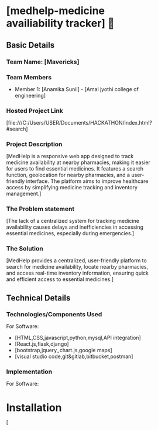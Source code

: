 # [medhelp-medicine availiability tracker] 🎯


## Basic Details
### Team Name: [Mavericks]


### Team Members
- Member 1: [Anamika Sunil] - [Amal jyothi college of engineering]

### Hosted Project Link
[file:///C:/Users/USER/Documents/HACKATHON/index.html?#search]

### Project Description
[MedHelp is a responsive web app designed to track medicine availability at nearby pharmacies, making it easier for users to find essential medicines. It features a search function, geolocation for nearby pharmacies, and a user-friendly interface. The platform aims to improve healthcare access by simplifying medicine tracking and inventory management.]

### The Problem statement
[The lack of a centralized system for tracking medicine availability causes delays and inefficiencies in accessing essential medicines, especially during emergencies.]

### The Solution
[MedHelp provides a centralized, user-friendly platform to search for medicine availability, locate nearby pharmacies, and access real-time inventory information, ensuring quick and efficient access to essential medicines.]

## Technical Details
### Technologies/Components Used
For Software:
- [HTML,CSS,javascript,python,mysql,API integration]
- [React.js,flask,django]
- [bootstrap,jquery,,chart.js,google maps]
- [visual studio code,git&gitlab,bitbucket,postman]

### Implementation
For Software:
# Installation
[<!DOCTYPE html>
<html lang="en">
<head>
    <meta charset="UTF-8">
    <meta name="viewport" content="width=device-width, initial-scale=1.0">
    <title>MedHelp - Medicine Availability Tracker</title>
    <style>
        /* Global Styles */
* {
    margin: 0;
    padding: 0;
    box-sizing: border-box;
}

body {
    font-family: Arial, sans-serif;
    background-color: #f4f4f9;
    color: #333;
    line-height: 1.6;
    padding: 20px;
}

/* Container */
.container {
    max-width: 1200px;
    margin: auto;
    background: #fff;
    border-radius: 8px;
    box-shadow: 0 4px 6px rgba(0, 0, 0, 0.1);
    overflow: hidden;
}

/* Header */
.header {
    background-color: #ff6b6b;
    color: #fff;
    padding: 20px;
    text-align: center;
}

.header h1 {
    margin-bottom: 10px;
}

/* Navigation */
.navbar {
    display: flex;
    justify-content: space-around;
    background-color: #333;
    padding: 10px;
}

.navbar a {
    color: #fff;
    text-decoration: none;
    padding: 10px 20px;
}

.navbar a:hover {
    background-color: #575757;
    border-radius: 4px;
}

/* Main Content */
.main-content {
    display: flex;
    flex-wrap: wrap;
    padding: 20px;
}

.card {
    flex: 1;
    margin: 10px;
    background: #fff;
    border: 1px solid #ddd;
    border-radius: 8px;
    overflow: hidden;
    transition: transform 0.2s;
}

.card:hover {
    transform: scale(1.05);
}

.card-title {
    background-color: #6c5ce7;
    color: #fff;
    padding: 10px;
    text-align: center;
    font-weight: bold;
}

.card-content {
    padding: 15px;
    text-align: center;
}

/* Footer */
.footer {
    background-color: #333;
    color: #fff;
    text-align: center;
    padding: 10px;
    position: fixed;
    width: 100%;
    bottom: 0;
}

/* Responsive Design */
@media (max-width: 768px) {
    .main-content {
        flex-direction: column;
    }

    .navbar {
        flex-direction: column;
    }

    .navbar a {
        padding: 10px;
        text-align: center;
    }
}

    </style>
</head>
<body>
    <div class="container">
        <!-- Header Section -->
        <header class="header"></header>
            <h1>MedHelp</h1>
            <p>Your reliable medicine availability tracker</p>
        </header>

        <!-- Navigation Bar -->
        <nav class="navbar">
            <a href="#home">Home</a>
            <a href="#search">Search Medicines</a>
            <a href="#pharmacies">Nearby Pharmacies</a>
            <a href="#contact">Contact Us</a>
        </nav>

        <!-- Main Content Section -->
        <main class="main-content">
            <!-- Medicine Search Section -->
            <section class="card" id="search">
                <div class="card-title">Search Medicines</div>
                <div class="card-content">
                    <p>Find the availability of medicines in nearby pharmacies.</p>
                    <form>
                        <input type="text" placeholder="Enter medicine name" required>
                        <button type="submit">Search</button>
                    </form>
                </div>
            </section>

            <!-- Nearby Pharmacies Section -->
            <section class="card" id="pharmacies">
                <div class="card-title">Nearby Pharmacies</div>
                <div class="card-content">
                    <p>Locate pharmacies near you.</p>
                    <button onclick="locatePharmacies()">Find Pharmacies</button>
                </div>
            </section>

            <!-- Contact Us Section -->
            <section class="card" id="contact">
                <div class="card-title">Contact Us</div>
                <div class="card-content">
                    <p>Have questions? Get in touch with us.</p>
                    <form>
                        <input type="text" placeholder="Your Name" required>
                        <input type="email" placeholder="Your Email" required>
                        <textarea placeholder="Your Message" required></textarea>
                        <button type="submit">Send Message</button>
                    </form>
                </div>
            </section>
        </main>

        <!-- Footer Section -->
        <footer class="footer">
            <p>&copy; 2025 MedHelp. All rights reserved.</p>
        </footer>
    </div>

    <script>
        // JavaScript function to locate pharmacies (placeholder)
        function locatePharmacies() {
            alert('Locating nearby pharmacies...');
        }
    </script>
</body>
</html>
]

# Run
[file:///C:/Users/USER/Documents/HACKATHON/index.html?#search]

### Project Documentation
For Software:

# Screenshots (Add at least 3)
![Screenshot1]

![Screenshot2]

![Screenshot3]



# Build Photos
[alt text](./images/WhatsApp%20Image%202025-02-02%20at%2010.39.15_c7a50dd9.jpg))


![Components](Add photo of your components here)
*List out all components shown*

![Build](Add photos of build process here)
*Explain the build steps*

![Final](Add photo of final product here)
*Explain the final build*

### Project Demo
# Video
[Add your demo video link here]
*Explain what the video demonstrates*

# Additional Demos
[Add any extra demo materials/links]

## Team Contributions
- [Name 1]: [Specific contributions]
- [Name 2]: [Specific contributions]
- [Name 3]: [Specific contributions]

---
Made with ❤️ at TinkerHub



